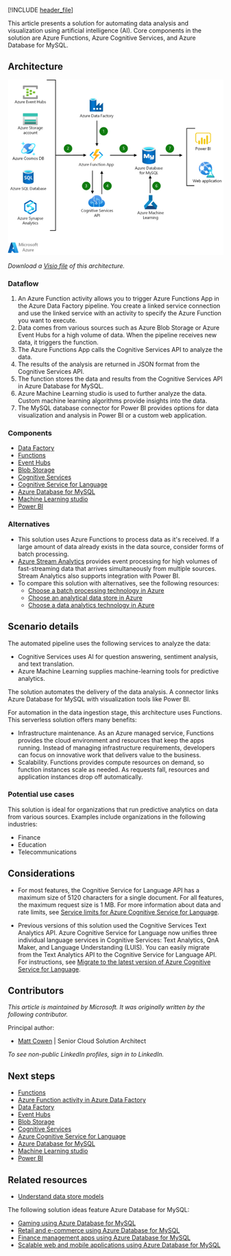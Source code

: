 [!INCLUDE [header_file](../../../includes/sol-idea-header.md)]

This article presents a solution for automating data analysis and visualization using artificial intelligence (AI). Core components in the solution are Azure Functions, Azure Cognitive Services, and Azure Database for MySQL.

## Architecture

![Architecture diagram that shows the dataflow of an intelligent application using Azure Database for MySQL.](../media/intelligent-apps-using-azure-database-for-mysql.png)

*Download a [Visio file](https://arch-center.azureedge.net/intelligent-apps-using-azure-database-for-mysql.vsdx) of this architecture.*

### Dataflow

1. An Azure Function activity allows you to trigger Azure Functions App in the Azure Data Factory pipeline. You create a linked service connection and use the linked service with an activity to specify the Azure Function you want to execute.
1. Data comes from various sources such as Azure Blob Storage or Azure Event Hubs for a high volume of data. When the pipeline receives new data, it triggers the function.
1. The Azure Functions App calls the Cognitive Services API to analyze the data.
1. The results of the analysis are returned in JSON format from the Cognitive Services API.
1. The function stores the data and results from the Cognitive Services API in Azure Database for MySQL.
1. Azure Machine Learning studio is used to further analyze the data. Custom machine learning algorithms provide insights into the data.
1. The MySQL database connector for Power BI provides options for data visualization and analysis in Power BI or a custom web application.

### Components

- [Data Factory](https://azure.microsoft.com/products/data-factory)
- [Functions](https://azure.microsoft.com/products/functions)
- [Event Hubs](https://azure.microsoft.com/products/event-hubs)
- [Blob Storage](https://azure.microsoft.com/products/storage/blobs)
- [Cognitive Services](https://azure.microsoft.com/products/cognitive-services)
- [Cognitive Service for Language](https://azure.microsoft.com/products/cognitive-services/language-service/)
- [Azure Database for MySQL](https://azure.microsoft.com/products/mysql)
- [Machine Learning studio](https://azure.microsoft.com/products/machine-learning/#faq)
- [Power BI](https://powerbi.microsoft.com)

### Alternatives

- This solution uses Azure Functions to process data as it's received. If a large amount of data already exists in the data source, consider forms of batch processing.
- [Azure Stream Analytics](/azure/stream-analytics/stream-analytics-introduction) provides event processing for high volumes of fast-streaming data that arrives simultaneously from multiple sources. Stream Analytics also supports integration with Power BI.
- To compare this solution with alternatives, see the following resources:
  - [Choose a batch processing technology in Azure](../../data-guide/technology-choices/batch-processing.md)
  - [Choose an analytical data store in Azure](../../data-guide/technology-choices/analytical-data-stores.md)
  - [Choose a data analytics technology in Azure](../../data-guide/technology-choices/analysis-visualizations-reporting.md)

## Scenario details

The automated pipeline uses the following services to analyze the data:

- Cognitive Services uses AI for question answering, sentiment analysis, and text translation.
- Azure Machine Learning supplies machine-learning tools for predictive analytics.

The solution automates the delivery of the data analysis. A connector links Azure Database for MySQL with visualization tools like Power BI. 

For automation in the data ingestion stage, this architecture uses Functions. This serverless solution offers many benefits:

- Infrastructure maintenance. As an Azure managed service, Functions provides the cloud environment and resources that keep the apps running. Instead of managing infrastructure requirements, developers can focus on innovative work that delivers value to the business.
- Scalability. Functions provides compute resources on demand, so function instances scale as needed. As requests fall, resources and application instances drop off automatically.

### Potential use cases

This solution is ideal for organizations that run predictive analytics on data from various sources. Examples include organizations in the following industries:

- Finance
- Education
- Telecommunications

## Considerations

- For most features, the Cognitive Service for Language API has a maximum size of 5120 characters for a single document. For all features, the maximum request size is 1 MB. For more information about data and rate limits, see [Service limits for Azure Cognitive Service for Language](/azure/cognitive-services/language-service/concepts/data-limits#maximum-characters-per-document).

- Previous versions of this solution used the Cognitive Services Text Analytics API. Azure Cognitive Service for Language now unifies three individual language services in Cognitive Services: Text Analytics, QnA Maker, and Language Understanding (LUIS). You can easily migrate from the Text Analytics API to the Cognitive Service for Language API. For instructions, see [Migrate to the latest version of Azure Cognitive Service for Language](/azure/cognitive-services/language-service/concepts/migrate-language-service-latest).

## Contributors

*This article is maintained by Microsoft. It was originally written by the following contributor.*

Principal author:

- [Matt Cowen](https://www.linkedin.com/in/matthew-cowen-4815235) | Senior Cloud Solution Architect

*To see non-public LinkedIn profiles, sign in to LinkedIn.*

## Next steps

- [Functions](/azure/azure-functions/functions-overview)
- [Azure Function activity in Azure Data Factory](/azure/data-factory/control-flow-azure-function-activity)
- [Data Factory](/azure/data-factory/introduction)
- [Event Hubs](/azure/event-hubs)
- [Blob Storage](/azure/storage/blobs/storage-blobs-introduction)
- [Cognitive Services](/azure/cognitive-services/what-are-cognitive-services)
- [Azure Cognitive Service for Language](/azure/cognitive-services/language-service/overview)
- [Azure Database for MySQL](/azure/mysql)
- [Machine Learning studio](/azure/machine-learning/overview-what-is-azure-machine-learning#studio)
- [Power BI](/power-bi/fundamentals/power-bi-overview)

## Related resources

- [Understand data store models](../../guide/technology-choices/data-store-overview.md)

The following solution ideas feature Azure Database for MySQL:

- [Gaming using Azure Database for MySQL](./gaming-using-azure-database-for-mysql.yml)
- [Retail and e-commerce using Azure Database for MySQL](./retail-and-ecommerce-using-azure-database-for-mysql.yml)
- [Finance management apps using Azure Database for MySQL](./finance-management-apps-using-azure-database-for-mysql.yml)
- [Scalable web and mobile applications using Azure Database for MySQL](./scalable-web-and-mobile-applications-using-azure-database-for-mysql.yml)
